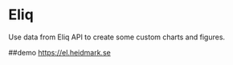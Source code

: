 Eliq
====
Use data from Eliq API to create some custom charts and figures.

##demo
https://el.heidmark.se

